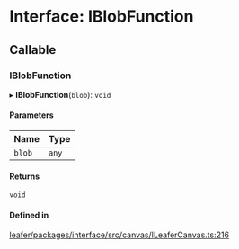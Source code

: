 # Interface: IBlobFunction

## Callable

### IBlobFunction

▸ **IBlobFunction**(`blob`): `void`

#### Parameters

| Name | Type |
| :------ | :------ |
| `blob` | `any` |

#### Returns

`void`

#### Defined in

[leafer/packages/interface/src/canvas/ILeaferCanvas.ts:216](https://github.com/leaferjs/leafer/blob/0c6b9de/packages/interface/src/canvas/ILeaferCanvas.ts#L216)
